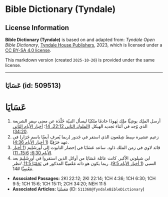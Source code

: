 # Bible Dictionary (Tyndale)

## License Information

**Bible Dictionary (Tyndale)** is based on and adapted from: _Tyndale Open Bible Dictionary_, [Tyndale House Publishers](https://tyndaleopenresources.com/), 2023, which is licensed under a [CC BY-SA 4.0 license](https://creativecommons.org/licenses/by-sa/4.0/legalcode.en).

This markdown version (created `2025-10-20`) is provided under the same license.



--------------------------------

## عَسَايَا (id: 509513)

عَسَايَا
========

1. أرسل الملِك يوشِيَّا ملِك يَهوذَا خادمًا ملكيًا ليسأل النبيّة خَلْدَة عن معنى سِفر الشريعة الذي وُجد في أثناء تجديد الهيكل ([الملوك الثاني 22:12، 14](https://ref.ly/2Kgs22:12,2Kgs22:14)؛ [أخبار الأيام الثاني 34:20](https://ref.ly/2Chr34:20)).
2. زعيم عشيرة سِبط شِمْعون الذي استقر في جَدور (ربما يُعرف أيضًا باسم جَرَار) في عهد حَزَقِيَّا ([1 أخبار الأيام 4:36](https://ref.ly/1Chr4:36)).
3. قائد لاوي في زمن الملك دَاود. ساعد عَسَايَا في إحضار التابوت إلى أورشَلِيم ([1 أخبار الأيام 6:30؛](https://ref.ly/1Chr6:30) [15:6، 11](https://ref.ly/1Chr15:6,1Chr15:11)).
4. ابن شيلوني الأكبر. كانت عائلة عَسَايَا من أوائل الذين استقروا في أورشَلِيمَ بعد السبي ([1 أخبار الأيام 9:5](https://ref.ly/1Chr9:5)). ربما يكون هو ذاته مَعْسِيَّا المذكور في [نَحَمْيَا 11:5](https://ref.ly/Neh11:5). *انظر* مَعْسِيَّا \#14.

* **Associated Passages:** 2KI 22:12; 2KI 22:14; 1CH 4:36; 1CH 6:30; 1CH 9:5; 1CH 15:6; 1CH 15:11; 2CH 34:20; NEH 11:5
* **Associated Articles:** مَعَسْيَا (ID: `511368@TyndaleBibleDictionary`)

